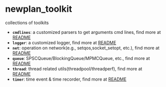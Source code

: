 # newplan_toolkit
collections of toolkits

- **```cmdlines```**: a customized parsers to get arguments cmd lines, find more at [README](cmdlines)
- **```logger```**: a customized logger, find more at [README](logger)
- **```net```**: operation on network(e.g., setqos,socket_setopt, etc.), find more at [README](net)
- **```queue```**: SPSCQueue/BlockingQueue/MPMCQueue, etc., find more at [README](queue)
- **```thread```**: thread related utils(threadpool/threadperf), find more at [README](thread)
- **```timer```**: time event & time recorder, find more at [README](timer)



<!-- 
  - [ ] 没选中的复选框
  - [ ] 选中复选框
 -->
